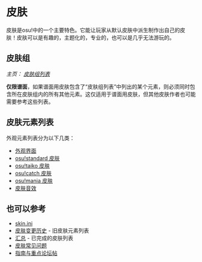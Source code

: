 # 皮肤

皮肤是osu!中的一个主要特色。它能让玩家从默认皮肤中派生制作出自己的皮肤！皮肤可以是有趣的，主题化的，专业的，也可以是几乎无法游玩的。

## 皮肤组

*主页： [皮肤组列表](/wiki/Ranking_Criteria/Skin_Set_List)*

**仅限谱面**，如果谱面用皮肤包含了“皮肤组列表”中列出的某个元素，则必须同时包含所在皮肤组内的所有其他元素。这仅适用于谱面用皮肤，但其他皮肤作者也可能需要参考这些列表。

## 皮肤元素列表

外观元素列表分为以下几类：

- [外观界面](/wiki/Skinning/Interface)
- [osu!standard 皮肤](/wiki/Skinning/osu!)
- [osu!taiko 皮肤](/wiki/Skinning/osu!taiko)
- [osu!catch 皮肤](/wiki/Skinning/osu!catch)
- [osu!mania 皮肤](/wiki/Skinning/osu!mania)
- [皮肤音效](/wiki/Skinning/Sounds)

## 也可以参考

- [skin.ini](/wiki/skin.ini)
- [皮肤变更历史](/wiki/Skinning/History) - 旧皮肤元素列表
- [汇总](https://osu.ppy.sh/community/forums/topics/686664) - 已完成的皮肤列表
- [皮肤常见问题](/wiki/Skinning/FAQ)
- [指南与重点论坛帖](/wiki/Skinning/Guides_and_Important_Threads)
